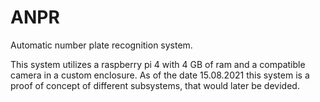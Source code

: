# ANPR
 Automatic number plate recognition system.

 This system utilizes a raspberry pi 4 with 4 GB of ram and a compatible camera in a custom enclosure. As of the date 15.08.2021 this system is a proof of concept of different subsystems, that would later be devided. 
